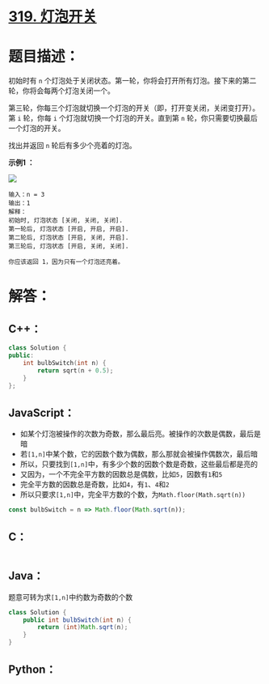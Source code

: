 # [319. 灯泡开关](https://leetcode-cn.com/problems/bulb-switcher/)

# 题目描述：

初始时有 `n` 个灯泡处于关闭状态。第一轮，你将会打开所有灯泡。接下来的第二轮，你将会每两个灯泡关闭一个。

第三轮，你每三个灯泡就切换一个灯泡的开关（即，打开变关闭，关闭变打开）。第 `i` 轮，你每 `i` 个灯泡就切换一个灯泡的开关。直到第 `n` 轮，你只需要切换最后一个灯泡的开关。

找出并返回 `n` 轮后有多少个亮着的灯泡。



**示例1 ：**

![](https://assets.leetcode.com/uploads/2020/11/05/bulb.jpg)

```
输入：n = 3
输出：1 
解释：
初始时, 灯泡状态 [关闭, 关闭, 关闭].
第一轮后, 灯泡状态 [开启, 开启, 开启].
第二轮后, 灯泡状态 [开启, 关闭, 开启].
第三轮后, 灯泡状态 [开启, 关闭, 关闭]. 

你应该返回 1，因为只有一个灯泡还亮着。
```



# 解答：

## C++：

```cpp
class Solution {
public:
    int bulbSwitch(int n) {
        return sqrt(n + 0.5);
    }
};
```

## JavaScript：

- 如某个灯泡被操作的次数为奇数，那么最后亮。被操作的次数是偶数，最后是暗
- 若`[1,n]`中某个数，它的因数个数为偶数，那么那就会被操作偶数次，最后暗
- 所以，只要找到`[1,n]`中，有多少个数的因数个数是奇数，这些最后都是亮的
- 又因为，一个不完全平方数的因数总是偶数，比如`5`，因数有`1`和`5`
- 完全平方数的因数总是奇数，比如`4`，有`1`、`4`和`2`
- 所以只要求`[1,n]`中，完全平方数的个数，为`Math.floor(Math.sqrt(n))`

```JavaScript
const bulbSwitch = n => Math.floor(Math.sqrt(n));
```

## C：

```c

```

## Java：
题意可转为求`[1,n]`中约数为奇数的个数
```java
class Solution {
    public int bulbSwitch(int n) {
        return (int)Math.sqrt(n);
    }
}
```

## Python：

```python

```
